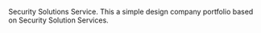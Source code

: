Security Solutions Service. 
This a simple design company portfolio based on Security Solution Services. 
